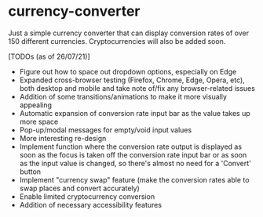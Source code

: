 # currency-converter
Just a simple currency converter that can display conversion rates of over 150 different currencies. Cryptocurrencies will also be added soon.

[TODOs (as of 26/07/21)]

- Figure out how to space out dropdown options, especially on Edge
- Expanded cross-browser testing (Firefox, Chrome, Edge, Opera, etc), both desktop and mobile
and take note of/fix any browser-related issues
- Addition of some transitions/animations to make it more visually appealing
- Automatic expansion of conversion rate input bar as the value takes up more space
- Pop-up/modal messages for empty/void input values
- More interesting re-design
- Implement function where the conversion rate output is displayed as soon as the focus is taken off the 
conversion rate input bar or as soon as the input value is changed, so there's almost no need for a 'Convert'
button
- Implement "currency swap" feature (make the conversion rates able to swap places and convert accurately)
- Enable limited cryptocurrency conversion
- Addition of necessary accessibility features
